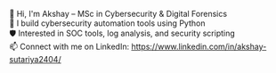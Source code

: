 👋 Hi, I'm Akshay – MSc in Cybersecurity & Digital Forensics  
🔧 I build cybersecurity automation tools using Python  
🛡️ Interested in SOC tools, log analysis, and security scripting  
📫 Connect with me on LinkedIn: https://www.linkedin.com/in/akshay-sutariya2404/
